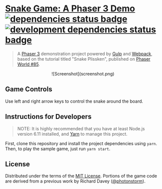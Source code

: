 # [Snake Game: A Phaser 3 Demo][game] [![dependencies status badge](https://david-dm.org/rblopes/phaser-3-snake-game/status.svg?style=flat-square)](https://david-dm.org/rblopes/phaser-3-snake-game) [![development dependencies status badge](https://david-dm.org/rblopes/phaser-3-snake-game/dev-status.svg?style=flat-square)](https://david-dm.org/rblopes/phaser-3-snake-game?type=dev)

>   A [Phaser 3][phsr] demonstration project powered by [Gulp][gulp] and [Webpack][wbpk], based on the tutorial titled "Snake Plissken", published on [Phaser World #85][pw85].

<div align="center">
![Screenshot](screenshot.png)
</div>


## Game Controls

Use left and right arrow keys to control the snake around the board.


## Instructions for Developers

>   NOTE: It is highly recommended that you have at least Node.js version 6.11 installed, and [Yarn](https://yarnpkg.com/) to manage this project.

First, clone this repository and install the project dependencies using `yarn`. Then, to play the sample game, just run `yarn start`.


## License

Distributed under the terms of the [MIT License](LICENSE.md). Portions of the game code are derived from a previous work by Richard Davey ([@photonstorm](https://github.com/photonstorm)).

[wbpk]: https://webpack.js.org/
[pw85]: https://madmimi.com/p/03594a
[gulp]: https://github.com/gulpjs/gulp
[phsr]: https://github.com/photonstorm/phaser
[game]: https://rblopes.github.io/phaser-3-snake-game/
